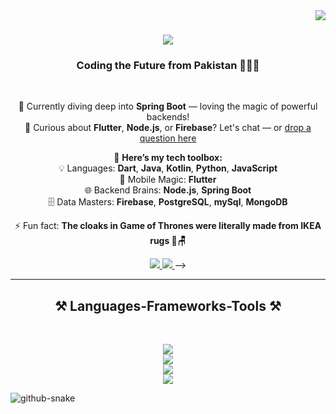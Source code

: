<img align="right" src="https://visitor-badge.laobi.icu/badge?page_id=bangash-00.bangash-00" />

<h1 align="center">
    <img src="https://readme-typing-svg.herokuapp.com/?font=Righteous&size=35&center=true&vCenter=true&width=500&height=70&duration=8000&lines=Hi+There!+👋;+I'm+Bilawal+Hussain!+🚀+Software+Engineer+|+🌱+Learning+Every+Day+|+🤝+Collaborator;" />
</h1>

<h3 align="center">Coding the Future from Pakistan 🚀🇵🇰</h3>

<br/>

<div align="center">

🚀 Currently diving deep into **Spring Boot** — loving the magic of powerful backends!  
💬 Curious about **Flutter**, **Node.js**, or **Firebase**? Let's chat — or [drop a question here](https://github.com/salesp07/salesp07/issues)  

🧰 **Here’s my tech toolbox:**  
💡 Languages: **Dart**, **Java**, **Kotlin**, **Python**, **JavaScript**  
📱 Mobile Magic: **Flutter**  
🌐 Backend Brains: **Node.js**, **Spring Boot**  
🗄️ Data Masters: **Firebase**, **PostgreSQL**, **mySql**, **MongoDB**

⚡ Fun fact: **The cloaks in Game of Thrones were literally made from IKEA rugs 🧥🪑**

</div>


<div align="center"> 
  <a href="mailto:dev.bilawalhussain@gmail.com">
    <img src="https://img.shields.io/badge/Gmail-333333?style=for-the-badge&logo=gmail&logoColor=red" />
  </a>
  <a href="https://www.linkedin.com/in/bilawal-hussain-9184a6243" target="_blank">
    <img src="https://img.shields.io/badge/LinkedIn-0077B5?style=for-the-badge&logo=linkedin&logoColor=white" target="_blank" />
  </a>
<!--   <a href="https://salesp07.github.io" target="_blank">
     <img src="https://img.shields.io/badge/Portfolio-FF5722?style=for-the-badge&logo=todoist&logoColor=white" target="_blank" /> <!-- sqlite, safari, google-chrome are other good icon options -->
  </a> -->
</div>

<hr/>

<h2 align="center">⚒️ Languages-Frameworks-Tools ⚒️</h2>
<br/>

<div align="center">

<img src="https://skillicons.dev/icons?i=dart,java,kotlin,python,cpp,c" /><br>
<img src="https://skillicons.dev/icons?i=flutter,nodejs,spring,express" /><br>
<img src="https://skillicons.dev/icons?i=firebase,postgresql,mysql,mongodb" /><br>
<img src="https://skillicons.dev/icons?i=github,git,figma" /><br>

</div>






<!--
**bangash-00/bangash-00** is a ✨ _special_ ✨ repository because its `README.md` (this file) appears on your GitHub profile.

Here are some ideas to get you started:

- 🔭 I’m currently working on ...
- 🌱 I’m currently learning ...
- 👯 I’m looking to collaborate on ...
- 🤔 I’m looking for help with ...
- 💬 Ask me about ...
- 📫 How to reach me: ...
- 😄 Pronouns: ...
- ⚡ Fun fact: ...
-->

<picture>
  <source media="(prefers-color-scheme: dark)" srcset="https://raw.githubusercontent.com/tobiasmeyhoefer/tobiasmeyhoefer/output/github-snake-dark.svg" />
  <source media="(prefers-color-scheme: light)" srcset="https://raw.githubusercontent.com/tobiasmeyhoefer/tobiasmeyhoefer/output/github-snake.svg" />
  <img alt="github-snake" src="https://raw.githubusercontent.com/tobiasmeyhoefer/tobiasmeyhoefer/output/github-snake.svg" />
</picture>
